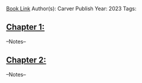 
[Book Link]()
Author(s): Carver
Publish Year: 2023
Tags:

## <u>Chapter 1: </u>
–Notes–


## <u>Chapter 2:</u>
–Notes–